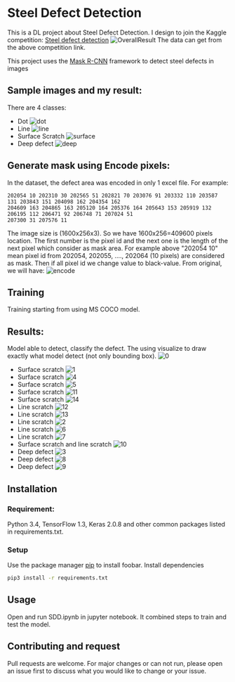 # Steel Defect Detection

This is a DL project about Steel Defect Detection. I design to join the Kaggle competition: [Steel defect detection](https://www.kaggle.com/c/severstal-steel-defect-detection)
![OverallResult](https://github.com/thanhtinhvan/Steel_Defect_Detection/blob/master/Screenshots/0.jpg)
The data can get from the above competition link.

This project uses the [Mask R-CNN](https://github.com/matterport/Mask_RCNN) framework to detect steel defects in images

## Sample images and my result:
There are 4 classes:
- Dot
![dot](https://github.com/thanhtinhvan/Steel_Defect_Detection/blob/master/Screenshots/class_dot_1.jpg)
- Line
![line](https://github.com/thanhtinhvan/Steel_Defect_Detection/blob/master/Screenshots/class_line_2.jpg)
- Surface Scratch
![surface](https://github.com/thanhtinhvan/Steel_Defect_Detection/blob/master/Screenshots/class_surfaceScratch_3.jpg)
- Deep defect
![deep](https://github.com/thanhtinhvan/Steel_Defect_Detection/blob/master/Screenshots/class_deep_4.jpg)

## Generate mask using Encode pixels:
In the dataset, the defect area was encoded in only 1 excel file. 
For example:
```
202054 10 202310 30 202565 51 202821 70 203076 91 203332 110 203587 131 203843 151 204098 162 204354 162 
204609 163 204865 163 205120 164 205376 164 205643 153 205919 132 206195 112 206471 92 206748 71 207024 51 
207300 31 207576 11
```
The image size is (1600x256x3). So we have 1600x256=409600 pixels location.
The first number is the pixel id and the next one is the length of the next pixel which consider as mask area. For example above "202054 10" mean pixel id from 202054, 202055, ...., 202064 (10 pixels) are considered as mask. 
Then if all pixel id we change value to black-value. From original, we will have:
![encode](https://github.com/thanhtinhvan/Steel_Defect_Detection/blob/master/Screenshots/encodePixels.jpg)

## Training
Training starting from using MS COCO model. 

## Results:
Model able to detect, classify the defect. The using visualize to draw exactly what model detect (not only bounding box).
![0](https://github.com/thanhtinhvan/Steel_Defect_Detection/blob/master/Screenshots/0.jpg)
- Surface scratch
![1](https://github.com/thanhtinhvan/Steel_Defect_Detection/blob/master/Screenshots/1.jpg)
- Surface scratch
![4](https://github.com/thanhtinhvan/Steel_Defect_Detection/blob/master/Screenshots/4.jpg)
- Surface scratch
![5](https://github.com/thanhtinhvan/Steel_Defect_Detection/blob/master/Screenshots/5.jpg)
- Surface scratch
![11](https://github.com/thanhtinhvan/Steel_Defect_Detection/blob/master/Screenshots/11.jpg)
- Surface scratch
![14](https://github.com/thanhtinhvan/Steel_Defect_Detection/blob/master/Screenshots/14.jpg)
- Line scratch
![12](https://github.com/thanhtinhvan/Steel_Defect_Detection/blob/master/Screenshots/12.jpg)
- Line scratch
![13](https://github.com/thanhtinhvan/Steel_Defect_Detection/blob/master/Screenshots/13.jpg)
- Line scratch
![2](https://github.com/thanhtinhvan/Steel_Defect_Detection/blob/master/Screenshots/2.jpg)
- Line scratch
![6](https://github.com/thanhtinhvan/Steel_Defect_Detection/blob/master/Screenshots/6.jpg)
- Line scratch
![7](https://github.com/thanhtinhvan/Steel_Defect_Detection/blob/master/Screenshots/7.jpg)
- Surface scratch and line scratch
![10](https://github.com/thanhtinhvan/Steel_Defect_Detection/blob/master/Screenshots/10.jpg)
- Deep defect
![3](https://github.com/thanhtinhvan/Steel_Defect_Detection/blob/master/Screenshots/3.jpg)
- Deep defect
![8](https://github.com/thanhtinhvan/Steel_Defect_Detection/blob/master/Screenshots/8.jpg)
- Deep defect
![9](https://github.com/thanhtinhvan/Steel_Defect_Detection/blob/master/Screenshots/9.jpg)

## Installation
### Requirement:
Python 3.4, TensorFlow 1.3, Keras 2.0.8 and other common packages listed in requirements.txt.
### Setup
Use the package manager [pip](https://pip.pypa.io/en/stable/) to install foobar.
Install dependencies
```bash
pip3 install -r requirements.txt
```

## Usage
Open and run SDD.ipynb in jupyter notebook. It combined steps to train and test the model.

## Contributing and request
Pull requests are welcome. For major changes or can not run, please open an issue first to discuss what you would like to change or your issue. 
